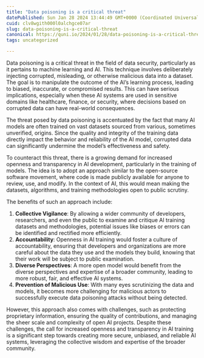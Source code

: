 ```yaml
---
title: "Data poisoning is a critical threat"
datePublished: Sun Jan 28 2024 13:44:49 GMT+0000 (Coordinated Universal Time)
cuid: clv8wgith000l0alchgce07ar
slug: data-poisoning-is-a-critical-threat
canonical: https://quni.io/2024/01/28/data-poisoning-is-a-critical-threat/
tags: uncategorized

---
```


Data poisoning is a critical threat in the field of data security, particularly as it pertains to machine learning and AI. This technique involves deliberately injecting corrupted, misleading, or otherwise malicious data into a dataset. The goal is to manipulate the outcome of the AI’s learning process, leading to biased, inaccurate, or compromised results. This can have serious implications, especially when these AI systems are used in sensitive domains like healthcare, finance, or security, where decisions based on corrupted data can have real-world consequences.

The threat posed by data poisoning is accentuated by the fact that many AI models are often trained on vast datasets sourced from various, sometimes unverified, origins. Since the quality and integrity of the training data directly impact the behavior and reliability of the AI model, corrupted data can significantly undermine the model’s effectiveness and safety.

To counteract this threat, there is a growing demand for increased openness and transparency in AI development, particularly in the training of models. The idea is to adopt an approach similar to the open-source software movement, where code is made publicly available for anyone to review, use, and modify. In the context of AI, this would mean making the datasets, algorithms, and training methodologies open to public scrutiny.

The benefits of such an approach include:

1.  **Collective Vigilance**: By allowing a wider community of developers, researchers, and even the public to examine and critique AI training datasets and methodologies, potential issues like biases or errors can be identified and rectified more efficiently.
2.  **Accountability**: Openness in AI training would foster a culture of accountability, ensuring that developers and organizations are more careful about the data they use and the models they build, knowing that their work will be subject to public examination.
3.  **Diverse Perspectives**: A more open model would benefit from the diverse perspectives and expertise of a broader community, leading to more robust, fair, and effective AI systems.
4.  **Prevention of Malicious Use**: With many eyes scrutinizing the data and models, it becomes more challenging for malicious actors to successfully execute data poisoning attacks without being detected.

However, this approach also comes with challenges, such as protecting proprietary information, ensuring the quality of contributions, and managing the sheer scale and complexity of open AI projects. Despite these challenges, the call for increased openness and transparency in AI training is a significant step towards creating more secure, unbiased, and reliable AI systems, leveraging the collective wisdom and expertise of the broader community.